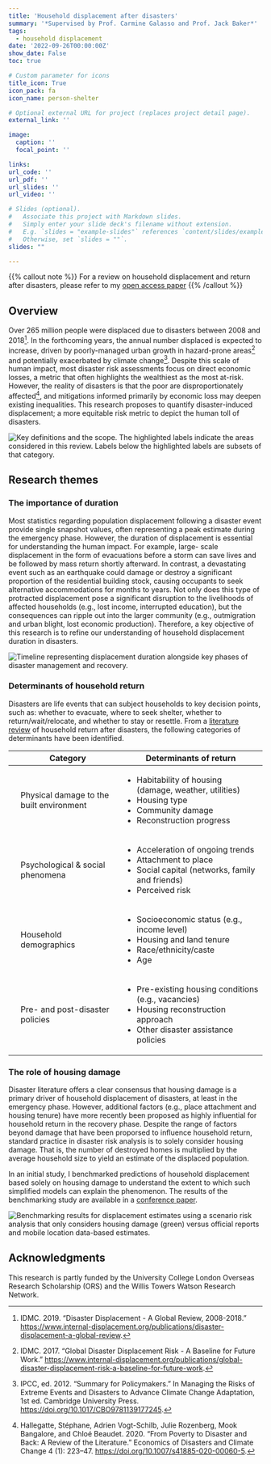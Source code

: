```yaml
---
title: 'Household displacement after disasters'
summary: '*Supervised by Prof. Carmine Galasso and Prof. Jack Baker*'
tags:
  - household displacement
date: '2022-09-26T00:00:00Z'
show_date: False
toc: true

# Custom parameter for icons
title_icon: True
icon_pack: fa
icon_name: person-shelter

# Optional external URL for project (replaces project detail page).
external_link: ''

image:
  caption: ''
  focal_point: ''

links:
url_code: ''
url_pdf: ''
url_slides: ''
url_video: ''

# Slides (optional).
#   Associate this project with Markdown slides.
#   Simply enter your slide deck's filename without extension.
#   E.g. `slides = "example-slides"` references `content/slides/example-slides.md`.
#   Otherwise, set `slides = ""`.
slides: ""

---
```


{{% callout note %}}
For a review on household displacement and return after disasters, please refer to my <a href="https://doi.org/10.1061/NHREFO.NHENG-1930" target="_blank">open access paper<i class="ai ai-open-access ml-1"></i></a>
{{% /callout %}}


## Overview

Over 265 million people were displaced due to disasters between 2008 and 2018[^1]. In the forthcoming years, the annual number displaced is expected to increase, driven by poorly-managed urban growth in hazard-prone areas[^2] and potentially exacerbated by climate change[^3]. Despite this scale of human impact, most disaster risk assessments focus on direct economic losses, a metric that often highlights the wealthiest as the most at-risk. However, the reality of disasters is that the poor are disproportionately affected[^4], and mitigations informed primarily by economic loss may deepen existing inequalities. This research proposes to quantify disaster-induced displacement; a more equitable risk metric to depict the human toll of disasters.

![Key definitions and the scope. The highlighted labels indicate the areas considered in this review. Labels below the highlighted labels are subsets of that category.](project/household-displacement/scope.png "Key definitions and the scope. The highlighted labels indicate the areas considered in this review. Labels below the highlighted labels are subsets of that category.")

## Research themes

### The importance of duration
Most statistics regarding population displacement following a disaster event provide single snapshot values, often representing a peak estimate during the emergency phase. However, the duration of displacement is essential for understanding the human impact. For example, large- scale displacement in the form of evacuations before a storm can save lives and be followed by mass return shortly afterward. In contrast, a devastating event such as an earthquake could damage or destroy a significant proportion of the residential building stock, causing occupants to seek alternative accommodations for months to years. Not only does this type of protracted displacement pose a significant disruption to the livelihoods of affected households (e.g., lost income, interrupted education), but the consequences can ripple out into the larger community (e.g., outmigration and urban blight, lost economic production). Therefore, a key objective of this research is to refine our understanding of household displacement duration in disasters.

![Timeline representing displacement duration alongside key phases of disaster management and recovery.](project/household-displacement/timeline.png "Timeline representing displacement duration alongside key phases of disaster management and recovery.")

### Determinants of household return
Disasters are life events that can subject households to key decision points, such as: whether to evacuate, where to seek shelter, whether to return/wait/relocate, and whether to stay or resettle. From a [literature review](/publication/journal-article/2024-household-displacement-in-disasters-review/) of household return after disasters, the following categories of determinants have been identified.

|   | Category | Determinants of return |
|---|----------|------------------------|
| <i class="fa-solid fa-house-chimney-crack"></i> | Physical damage to the built environment | <ul><li>Habitability of housing (damage, weather, utilities)</li><li>Housing type</li><li>Community damage</li><li>Reconstruction progress</li></ul> |
|  <i class="fa-solid fa-users"></i> | Psychological & social phenomena| <ul><li>Acceleration of ongoing trends</li><li>Attachment to place</li><li>Social capital (networks, family and friends)</li><li>Perceived risk</li></ul> |
| <i class="fa-solid fa-id-card"></i>  | Household demographics| <ul><li>Socioeconomic status (e.g., income level)</li><li>Housing and land tenure</li><li>Race/ethnicity/caste</li><li>Age</li></ul>|
|  <i class="fa-solid fa-building-columns"></i> | Pre- and post-disaster policies          | <ul><li>Pre-existing housing conditions (e.g., vacancies)</li><li>Housing reconstruction approach</li><li>Other disaster assistance policies</li></ul> |

### The role of housing damage
Disaster literature offers a clear consensus that housing damage is a primary driver of household displacement of disasters, at least in the emergency phase. However, additional factors (e.g., place attachment and housing tenure) have more recently been proposed as highly influential for household return in the recovery phase. Despite the range of factors beyond damage that have been proporsed to influence household return, standard practice in disaster risk analysis is to solely consider housing damage. That is, the number of destroyed homes is multiplied by the average household size to yield an estimate of the displaced population.

In an initial study, I benchmarked predictions of household displacement based solely on housing damage to understand the extent to which such simplified models can explain the phenomenon. The results of the benchmarking study are available in a [conference paper](/publication/conference-paper/2023-benchmarking-displacement-earthquakes/).

![Benchmarking results for displacement estimates using a scenario risk analysis that only considers housing damage (green) versus official reports and mobile location data-based estimates.](project/household-displacement/benchmarking.png "Benchmarking results for displacement estimates using a scenario risk analysis that only considers housing damage (green) versus official reports and mobile location data-based estimates.")


## Acknowledgments

This research is partly funded by the University College London Overseas Research Scholarship (ORS) and the Willis Towers Watson Research Network.


[^1]: IDMC. 2019. “Disaster Displacement - A Global Review, 2008-2018.” https://www.internal-displacement.org/publications/disaster-displacement-a-global-review.
[^2]: IDMC. 2017. “Global Disaster Displacement Risk - A Baseline for Future Work.” https://www.internal-displacement.org/publications/global-disaster-displacement-risk-a-baseline-for-future-work.
[^3]: IPCC, ed. 2012. “Summary for Policymakers.” In Managing the Risks of Extreme Events and Disasters to Advance Climate Change Adaptation, 1st ed. Cambridge University Press. https://doi.org/10.1017/CBO9781139177245.
[^4]: Hallegatte, Stéphane, Adrien Vogt-Schilb, Julie Rozenberg, Mook Bangalore, and Chloé Beaudet. 2020. “From Poverty to Disaster and Back: A Review of the Literature.” Economics of Disasters and Climate Change 4 (1): 223–47. https://doi.org/10.1007/s41885-020-00060-5.
[^5]: IDMC. 2018. “GRID Methodological Annex.” https://www.internal-displacement.org/global-report/grid2018/downloads/report/2018-GRID-methodological-annex.pdf.